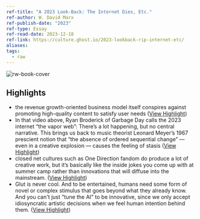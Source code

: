 ```yaml
---
ref-title: "A 2023 Look-Back: The Internet Dies, Etc."
ref-author: W. David Marx
ref-publish-date: "2023"
ref-type: Essay
ref-read-date: 2023-12-18
ref-link: https://culture.ghost.io/2023-lookback-rip-internet-etc/
aliases: 
tags:
  - raw
---
```



![rw-book-cover](https://culture.ghost.io/content/images/2023/12/PXL_20231210_072818156.NIGHT-EDIT.jpg)

## Highlights
- the revenue growth-oriented business model itself conspires against promoting high-quality content to satisfy user needs ([View Highlight](https://read.readwise.io/read/01hhxwv8zsb5rsz64pte2t9c4v))
- In that video above, Ryan Broderick of Garbage Day calls the 2023 internet “the vapor web”: There’s a lot happening, but no central narrative. This brings us back to music theorist Leonard Meyer’s 1967 prescient notion that “the absence of ordered sequential change” — even in a creative explosion — causes the feeling of stasis ([View Highlight](https://read.readwise.io/read/01hhxwvw98jjse44ymx0fzeyra))
- closed net cultures such as One Direction fandom do produce a lot of creative work, but it’s basically like the inside jokes you come up with at summer camp rather than innovations that will diffuse into the mainstream. ([View Highlight](https://read.readwise.io/read/01hhxwwh4vevnaf59c61cx5yqn))
- Glut is never cool. And to be entertained, humans need some form of novel or complex stimulus that goes beyond what they already know. And you can't just "tune the AI" to be innovative, since we only accept idiosyncratic artistic decisions when we feel human intention behind them. ([View Highlight](https://read.readwise.io/read/01hhxx1cbrnqzx1y6f7v16k4cc))
